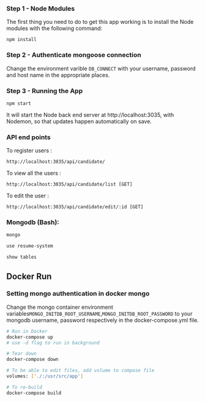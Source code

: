 ### Step 1 - Node Modules

The first thing you need to do to get this app working is to install the Node modules with the following command:

    npm install
    
### Step 2 - Authenticate mongoose connection

Change the environment varible ```DB_CONNECT``` with your username, password and host name in the appropriate places.

### Step 3 - Running the App

    npm start

It will start the Node back end server at http://localhost:3035, with Nodemon, so that updates happen automatically on save. 

### API end points

To register users : 

    http://localhost:3035/api/candidate/
    

To view all the users : 

    http://localhost:3035/api/candidate/list [GET]


To edit the user : 

    http://localhost:3035/api/candidate/edit/:id [GET]
   
### Mongodb (Bash):

```bash
mongo
```

```bash
use resume-system
```

```bash
show tables
```



## Docker Run

### Setting mongo authentication in docker mongo

Change the mongo container environment variables```MONGO_INITDB_ROOT_USERNAME```,```MONGO_INITDB_ROOT_PASSWORD``` to your mongodb username, password respectively in the docker-compose.yml file.

```bash
# Run in Docker
docker-compose up
# use -d flag to run in background
```

```bash
# Tear down
docker-compose down
```

```bash
# To be able to edit files, add volume to compose file
volumes: ['./:/usr/src/app']
```

```bash
# To re-build
docker-compose build
```

